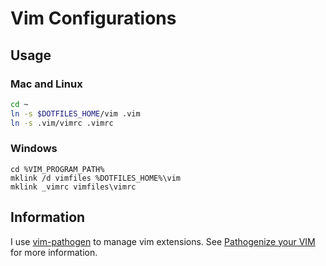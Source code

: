 # Vim Configurations

## Usage

### Mac and Linux

``` bash
cd ~
ln -s $DOTFILES_HOME/vim .vim
ln -s .vim/vimrc .vimrc
```

### Windows

``` batch
cd %VIM_PROGRAM_PATH%
mklink /d vimfiles %DOTFILES_HOME%\vim
mklink _vimrc vimfiles\vimrc
```

## Information

I use [vim-pathogen](https://github.com/tpope/vim-pathogen) to manage vim extensions. See [Pathogenize your VIM](http://blog.sensible.io/2012/10/18/pathogenize-your-vim.html) for more information.
